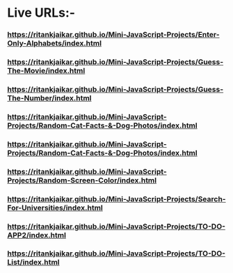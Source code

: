 # Live URLs:-

### https://ritankjaikar.github.io/Mini-JavaScript-Projects/Enter-Only-Alphabets/index.html

### https://ritankjaikar.github.io/Mini-JavaScript-Projects/Guess-The-Movie/index.html

### https://ritankjaikar.github.io/Mini-JavaScript-Projects/Guess-The-Number/index.html

### https://ritankjaikar.github.io/Mini-JavaScript-Projects/Random-Cat-Facts-&-Dog-Photos/index.html

### https://ritankjaikar.github.io/Mini-JavaScript-Projects/Random-Cat-Facts-&-Dog-Photos/index.html

### https://ritankjaikar.github.io/Mini-JavaScript-Projects/Random-Screen-Color/index.html

### https://ritankjaikar.github.io/Mini-JavaScript-Projects/Search-For-Universities/index.html

### https://ritankjaikar.github.io/Mini-JavaScript-Projects/TO-DO-APP2/index.html

### https://ritankjaikar.github.io/Mini-JavaScript-Projects/TO-DO-List/index.html